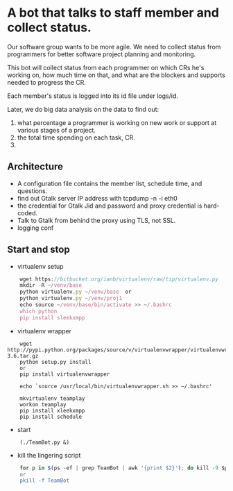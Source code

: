 # A bot that talks to staff member and collect status.

Our software group wants to be more agile. We need to collect status from programmers for better software project
planning and monitoring.

This bot will collect status from each programmer on which CRs he's working on, how much time on that, and
what are the blockers and supports needed to progress the CR.

Each member's status is logged into its id file under logs/id.

Later, we do big data analysis on the data to find out:
1. what percentage a programmer is working on new work or support at various stages of a project.
2. the total time spending on each task, CR.
3. 

## Architecture

* A configuration file contains the member list, schedule time, and questions.
* find out Gtalk server IP address with tcpdump -n -i eth0
* the credential for Gtalk Jid and password and proxy credential is hard-coded.
* Talk to Gtalk from behind the proxy using TLS, not SSL.
* logging conf

## Start and stop

* virtualenv setup
``` javascript
	wget https://bitbucket.org/ianb/virtualenv/raw/tip/virtualenv.py
	mkdir -R ~/venv/base
    python virtualenv.py ~/venv/base  or
    python virtualenv.py ~/venv/proj1
	echo source ~/venv/base/bin/activate >> ~/.bashrc
	which python
	pip install sleekxmpp
```

* virtualenv wrapper
```
    wget http://pypi.python.org/packages/source/v/virtualenvwrapper/virtualenvwrapper-3.6.tar.gz
    python setup.py install
    or 
    pip install virtualenvwrapper

    echo `source /usr/local/bin/virtualenvwrapper.sh >> ~/.bashrc'

    mkvirtualenv teamplay
    workon teamplay
    pip install xleekxmpp
    pip install schedule

```

* start
```
    (./TeamBot.py &)
```

* kill the lingering script
``` javascript
    for p in $(ps -ef | grep TeamBot | awk '{print $2}'); do kill -9 $p; done`
    or
    pkill -f TeamBot
```
